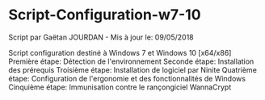 # Script-Configuration-w7-10
Script par Gaëtan JOURDAN - Mis à jour le: 09/05/2018

Script configuration destiné à Windows 7 et Windows 10 [x64/x86]
Première étape: Détection de l'environnement
Seconde étape: Installation des prérequis
Troisième étape: Installation de logiciel par Ninite
Quatrième étape: Configuration de l'ergonomie et des fonctionnalités de Windows
Cinquième étape: Immunisation contre le rançongiciel WannaCrypt
